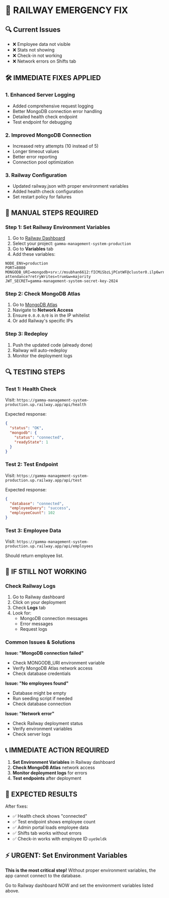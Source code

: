 # 🚨 RAILWAY EMERGENCY FIX

## 🔍 **Current Issues**
- ❌ Employee data not visible
- ❌ Stats not showing
- ❌ Check-in not working
- ❌ Network errors on Shifts tab

## 🛠️ **IMMEDIATE FIXES APPLIED**

### **1. Enhanced Server Logging**
- Added comprehensive request logging
- Better MongoDB connection error handling
- Detailed health check endpoint
- Test endpoint for debugging

### **2. Improved MongoDB Connection**
- Increased retry attempts (10 instead of 5)
- Longer timeout values
- Better error reporting
- Connection pool optimization

### **3. Railway Configuration**
- Updated railway.json with proper environment variables
- Added health check configuration
- Set restart policy for failures

## 🔧 **MANUAL STEPS REQUIRED**

### **Step 1: Set Railway Environment Variables**
1. Go to [Railway Dashboard](https://railway.app/dashboard)
2. Select your project: `gamma-management-system-production`
3. Go to **Variables** tab
4. Add these variables:

```
NODE_ENV=production
PORT=8080
MONGODB_URI=mongodb+srv://msubhan6612:fICMiSbzLjPCotWF@cluster0.ilp6wrn.mongodb.net/employee-attendance?retryWrites=true&w=majority
JWT_SECRET=gamma-management-system-secret-key-2024
```

### **Step 2: Check MongoDB Atlas**
1. Go to [MongoDB Atlas](https://cloud.mongodb.com)
2. Navigate to **Network Access**
3. Ensure `0.0.0.0/0` is in the IP whitelist
4. Or add Railway's specific IPs

### **Step 3: Redeploy**
1. Push the updated code (already done)
2. Railway will auto-redeploy
3. Monitor the deployment logs

## 🔍 **TESTING STEPS**

### **Test 1: Health Check**
Visit: `https://gamma-management-system-production.up.railway.app/api/health`

Expected response:
```json
{
  "status": "OK",
  "mongodb": {
    "status": "connected",
    "readyState": 1
  }
}
```

### **Test 2: Test Endpoint**
Visit: `https://gamma-management-system-production.up.railway.app/api/test`

Expected response:
```json
{
  "database": "connected",
  "employeeQuery": "success",
  "employeeCount": 102
}
```

### **Test 3: Employee Data**
Visit: `https://gamma-management-system-production.up.railway.app/api/employees`

Should return employee list.

## 🚨 **IF STILL NOT WORKING**

### **Check Railway Logs**
1. Go to Railway dashboard
2. Click on your deployment
3. Check **Logs** tab
4. Look for:
   - MongoDB connection messages
   - Error messages
   - Request logs

### **Common Issues & Solutions**

**Issue: "MongoDB connection failed"**
- Check MONGODB_URI environment variable
- Verify MongoDB Atlas network access
- Check database credentials

**Issue: "No employees found"**
- Database might be empty
- Run seeding script if needed
- Check database connection

**Issue: "Network error"**
- Check Railway deployment status
- Verify environment variables
- Check server logs

## 📞 **IMMEDIATE ACTION REQUIRED**

1. **Set Environment Variables** in Railway dashboard
2. **Check MongoDB Atlas** network access
3. **Monitor deployment logs** for errors
4. **Test endpoints** after deployment

## 🎯 **EXPECTED RESULTS**

After fixes:
- ✅ Health check shows "connected"
- ✅ Test endpoint shows employee count
- ✅ Admin portal loads employee data
- ✅ Shifts tab works without errors
- ✅ Check-in works with employee ID `uye9eldk`

## ⚡ **URGENT: Set Environment Variables**

**This is the most critical step!** Without proper environment variables, the app cannot connect to the database.

Go to Railway dashboard NOW and set the environment variables listed above. 